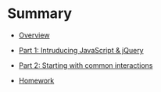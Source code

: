 # Summary

* [Overview](README.md)

* [Part 1: Intruducing JavaScript & jQuery](/part_1_introduction.md)

* [Part 2:  Starting with common interactions](/project/part_1_starting_with_common_interactions.md)

* [Homework](homework.md)



